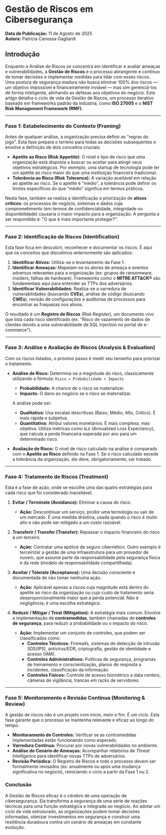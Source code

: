 # Gestão de Riscos em Cibersegurança

**Data de Publicação:** 11 de Agosto de 2025  
**Autora:** Patrícia Canossa Gagliardi

## Introdução

Enquanto a Análise de Riscos se concentra em identificar e avaliar ameaças e vulnerabilidades, a **Gestão de Riscos** é o processo abrangente e contínuo de tomar decisões e implementar medidas para lidar com esses riscos. Uma postura de segurança madura não busca eliminar 100% dos riscos — um objetivo impossível e financeiramente inviável — mas sim gerenciá-los de forma inteligente, alinhando as defesas aos objetivos do negócio. Este artigo detalha o ciclo de vida da Gestão de Riscos, um processo iterativo baseado em frameworks padrão da indústria, como **ISO 27005** e o **NIST Risk Management Framework (RMF)**.

---

### Fase 1: Estabelecimento do Contexto (Framing)

Antes de qualquer análise, a organização precisa definir as "regras do jogo". Esta fase prepara o terreno para todas as decisões subsequentes e envolve a definição de dois conceitos cruciais:

* **Apetite ao Risco (Risk Appetite):** O nível e tipo de risco que uma organização está disposta a buscar ou aceitar para atingir seus objetivos estratégicos. Por exemplo, uma startup de tecnologia pode ter um apetite ao risco maior do que uma instituição financeira tradicional.
* **Tolerância ao Risco (Risk Tolerance):** A variação aceitável em relação ao apetite ao risco. Se o apetite é "médio", a tolerância pode definir os limites específicos do que "médio" significa em termos práticos.

Nesta fase, também se realiza a identificação e priorização de **ativos críticos**: os processos de negócio, sistemas e dados cuja comprometimento (em termos de confidencialidade, integridade ou disponibilidade) causaria o maior impacto para a organização. A pergunta a ser respondida é: "O que é mais importante proteger?".

---

### Fase 2: Identificação de Riscos (Identification)

Esta fase foca em descobrir, reconhecer e documentar os riscos. É aqui que os conceitos que discutimos anteriormente são aplicados:

1.  **Identificar Ativos:** Utiliza-se o levantamento da Fase 1.
2.  **Identificar Ameaças:** Mapeiam-se os atores de ameaça e eventos adversos relevantes para a organização (ex: grupos de ransomware, insiders, falhas de hardware). Frameworks como o **MITRE ATT&CK®** são fundamentais aqui para entender as TTPs dos adversários.
3.  **Identificar Vulnerabilidades:** Realiza-se a varredura de vulnerabilidades (buscando **CVEs**), análise de código (buscando **CWEs**), revisão de configurações e auditorias de processos para encontrar as fraquezas nos ativos.

O resultado é um **Registro de Riscos** (Risk Register), um documento vivo que lista cada risco identificado (ex: "Risco de vazamento de dados de clientes devido a uma vulnerabilidade de SQL Injection no portal de e-commerce").

---

### Fase 3: Análise e Avaliação de Riscos (Analysis & Evaluation)

Com os riscos listados, o próximo passo é medir seu tamanho para priorizar o tratamento.

* **Análise de Risco:** Determina-se a magnitude do risco, classicamente utilizando a fórmula:
    `Risco = Probabilidade × Impacto`

    * **Probabilidade:** A chance de o risco se materializar.
    * **Impacto:** O dano ao negócio se o risco se materializar.

    A análise pode ser:
    * **Qualitativa:** Usa escalas descritivas (Baixo, Médio, Alto, Crítico). É mais rápida e subjetiva.
    * **Quantitativa:** Atribui valores monetários. É mais complexa, mas objetiva. Utiliza métricas como `ALE` (Annualized Loss Expectancy), que calcula a perda financeira esperada por ano para um determinado risco.

* **Avaliação de Risco:** O nível de risco calculado na análise é comparado com o **Apetite ao Risco** definido na Fase 1. Se o risco calculado excede a tolerância da organização, ele deve, obrigatoriamente, ser tratado.

---

### Fase 4: Tratamento de Riscos (Treatment)

Esta é a fase de ação, onde se escolhe uma das quatro estratégias para cada risco que foi considerado inaceitável.

1.  **Evitar / Terminate (Avoidance):** Eliminar a causa do risco.
    * **Ação:** Descontinuar um serviço, proibir uma tecnologia ou sair de um mercado. É uma medida drástica, usada quando o risco é muito alto e não pode ser mitigado a um custo razoável.

2.  **Transferir / Transfer (Transfer):** Repassar o impacto financeiro do risco a um terceiro.
    * **Ação:** Contratar uma apólice de seguro cibernético. Outro exemplo é terceirizar a gestão de uma infraestrutura para um provedor de nuvem, que assume parte da responsabilidade pela segurança física e da rede (modelo de responsabilidade compartilhada).

3.  **Aceitar / Tolerate (Acceptance):** Uma decisão consciente e documentada de não tomar nenhuma ação.
    * **Ação:** Aplicável apenas a riscos cuja magnitude está dentro do apetite ao risco da organização ou cujo custo de tratamento seria desproporcionalmente maior que a perda potencial. Não é negligência; é uma escolha estratégica.

4.  **Reduzir / Mitigar / Treat (Mitigation):** A estratégia mais comum. Envolve a implementação de **contramedidas**, também chamadas de **controles de segurança**, para reduzir a probabilidade ou o impacto do risco.
    * **Ação:** Implementar um conjunto de controles, que podem ser classificados como:
        * **Controles Técnicos:** Firewalls, sistemas de detecção de intrusão (IDS/IPS), antivírus/EDR, criptografia, gestão de identidade e acesso (IAM).
        * **Controles Administrativos:** Políticas de segurança, programas de treinamento e conscientização, planos de resposta a incidentes, classificação da informação.
        * **Controles Físicos:** Controle de acesso biométrico a data centers, câmeras de vigilância, trancas em racks de servidores.

---

### Fase 5: Monitoramento e Revisão Contínua (Monitoring & Review)

A gestão de riscos não é um projeto com início, meio e fim. É um ciclo. Esta fase garante que o processo se mantenha relevante e eficaz ao longo do tempo.

* **Monitoramento de Controles:** Verificar se as contramedidas implementadas estão funcionando como esperado.
* **Varredura Contínua:** Procurar por novas vulnerabilidades no ambiente.
* **Análise do Cenário de Ameaças:** Acompanhar relatórios de *Threat Intelligence* para identificar novas TTPs de adversários.
* **Revisão Periódica:** O Registro de Riscos e todo o processo devem ser formalmente revisados (ex: anualmente ou após uma mudança significativa no negócio), reiniciando o ciclo a partir da Fase 1 ou 2.

### Conclusão

A Gestão de Riscos eficaz é o cérebro de uma operação de cibersegurança. Ela transforma a segurança de uma série de reações técnicas para uma função estratégica e integrada ao negócio. Ao adotar um ciclo de vida estruturado, as organizações podem tomar decisões informadas, otimizar investimentos em segurança e construir uma resiliência duradoura contra um cenário de ameaças em constante evolução.